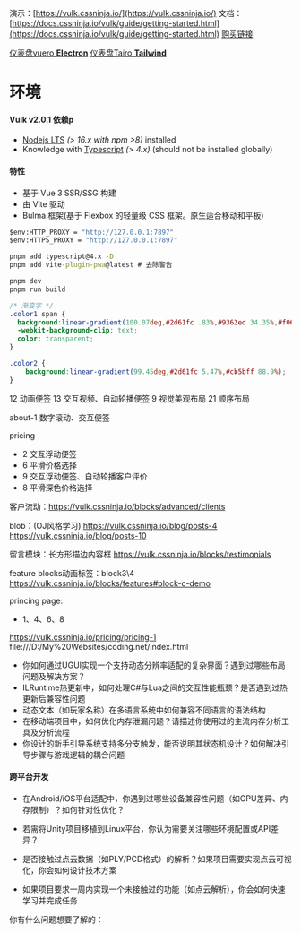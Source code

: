 演示：[https://vulk.cssninja.io/](https://vulk.cssninja.io/)
文档：[https://docs.cssninja.io/vulk/guide/getting-started.html](https://docs.cssninja.io/vulk/guide/getting-started.html)
[购买链接](https://themeforest.net/item/vulk-multipurpose-vue-3-ssr-sass-landing-pages-ui-kit/36586175?utm_medium=demo&utm_source=buy_vulk&_gl=1*1dgqkng*_gcl_au*MjAwNjI2NDgzMi4xNzQyODEyNDQ3*FPAU*MjAwNjI2NDgzMi4xNzQyODEyNDQ3*_ga*MTUwMDcwOTIyNS4xNzQyODEyNDQ3*_ga_8YBG6FVEMD*MTc0MjgxNTY4Mi4yLjEuMTc0MjgxNzEyMS4wLjAuMA..*_fplc*R2xrJTJCJTJCMFV5cnkzVXlYMEY0WE9oSEY5ZlhoOFVWOEJ2TDhPMTgxNWsxMFYwTWp2ZG9weW5xeSUyRllxNXVzaU9JYVQ2WFlhU2lJQWZ2bVFNbWtsRXU2ZzVBeSUyRnM0VW9FemJUMU9lUmZHOGslMkZVaWNQT2g3a2lDQldWSyUyRm5Xa3JnJTNEJTNE)

[仪表盘vuero **Electron**](https://themeforest.net/item/vuero-vuejs-3-admin-and-webapp-ui-kit/31053035?s_rank=5)
[仪表盘Tairo **Tailwind**](https://themeforest.net/item/tairo-multipurpose-nuxt-tailwind-css-dashboard-system/45383013?s_rank=2)

# 环境

#### Vulk v2.0.1 依赖p
- [Nodejs LTS](https://nodejs.org/en/) _(> 16.x with npm >8)_ installed
- Knowledge with [Typescript](https://github.com/microsoft/typescript) _(> 4.x)_ (should not be installed globally)

#### 特性
- 基于 Vue 3 SSR/SSG 构建
- 由 Vite 驱动
- Bulma 框架(基于 Flexbox 的轻量级 CSS 框架。原生适合移动和平板)

```cmd
$env:HTTP_PROXY = "http://127.0.0.1:7897"
$env:HTTPS_PROXY = "http://127.0.0.1:7897"
```

```cmd
pnpm add typescript@4.x -D
pnpm add vite-plugin-pwa@latest # 去除警告
```

```cmd
pnpm dev
pnpm run build
```

```css
/* 渐变字 */
.color1 span {
  background:linear-gradient(100.07deg,#2d61fc .83%,#9362ed 34.35%,#f06195 73.39%,#fca1ad 102.87%);
  -webkit-background-clip: text;
  color: transparent;
}

.color2 {
	background:linear-gradient(99.45deg,#2d61fc 5.47%,#cb5bff 88.9%);
}
```

12 动画便签
13 交互视频、自动轮播便签
9 视觉美观布局
21 顺序布局

about-1 数字滚动、交互便签


pricing
- 2 交互浮动便签
- 6 平滑价格选择
- 9 交互浮动便签、自动轮播客户评价
- 8 平滑深色价格选择

客户流动：https://vulk.cssninja.io/blocks/advanced/clients

blob：(OJ风格学习)
https://vulk.cssninja.io/blog/posts-4
https://vulk.cssninja.io/blog/posts-10


留言模块：长方形描边内容框
https://vulk.cssninja.io/blocks/testimonials

feature blocks动画标签：block3\4  https://vulk.cssninja.io/blocks/features#block-c-demo


princing page:
- 1、4、6、8

https://vulk.cssninja.io/pricing/pricing-1
file:///D:/My%20Websites/coding.net/index.html

- 你如何通过UGUI实现一个支持动态分辨率适配的复杂界面？遇到过哪些布局问题及解决方案？
- ILRuntime热更新中，如何处理C#与Lua之间的交互性能瓶颈？是否遇到过热更新后兼容性问题
- 动态文本（如玩家名称）在多语言系统中如何兼容不同语言的语法结构
- 在移动端项目中，如何优化内存泄漏问题？请描述你使用过的主流内存分析工具及分析流程
- 你设计的新手引导系统支持多分支触发，能否说明其状态机设计？如何解决引导步骤与游戏逻辑的耦合问题


#### **跨平台开发**
- 在Android/iOS平台适配中，你遇到过哪些设备兼容性问题（如GPU差异、内存限制）？如何针对性优化？
- 若需将Unity项目移植到Linux平台，你认为需要关注哪些环境配置或API差异？

- 是否接触过点云数据（如PLY/PCD格式）的解析？如果项目需要实现点云可视化，你会如何设计技术方案
- 如果项目要求一周内实现一个未接触过的功能（如点云解析），你会如何快速学习并完成任务


你有什么问题想要了解的：